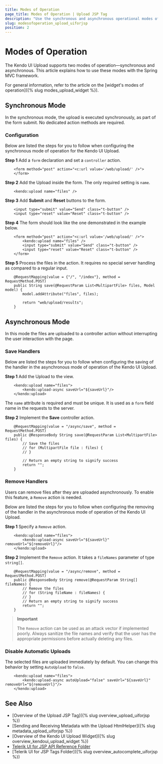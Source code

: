 ```yaml
---
title: Modes of Operation
page_title: Modes of Operation | Upload JSP Tag
description: "Use the synchronous and asynchronous operational modes of the Upload JSP tag in Kendo UI."
slug: modesofoperation_upload_uiforjsp
position: 2
---
```


# Modes of Operation

The Kendo UI Upload supports two modes of operation&mdash;synchronous and asynchronous. This article explains how to use these modes with the Spring MVC framework.

For general information, refer to the article on the [widget's modes of operation]({% slug modes_upload_widget %}).

## Synchronous Mode

In the synchronous mode, the upload is executed synchronously, as part of the form submit. No dedicated action methods are required.

### Configuration

Below are listed the steps for you to follow when configuring the synchronous mode of operation for the Kendo UI Upload.

**Step 1** Add a `form` declaration and set a `controller` action.



        <form method="post" action="<c:url value='/web/upload/' />">
        </form>

**Step 2** Add the Upload inside the form. The only required setting is `name`.



        <kendo:upload name="files" />

**Step 3** Add **Submit** and **Reset** buttons to the form.



        <input type="submit" value="Send" class="t-button" />
        <input type="reset" value="Reset" class="t-button" />

**Step 4** The form should look like the one demonstrated in the example below.



        <form method="post" action="<c:url value='/web/upload/' />">
            <kendo:upload name="files" />
            <input type="submit" value="Send" class="t-button" />
            <input type="reset" value="Reset" class="t-button" />
        </form>

**Step 5** Process the files in the action. It requires no special server handling as compared to a regular input.



        @RequestMapping(value = {"/", "/index"}, method = RequestMethod.POST)
        public String save(@RequestParam List<MultipartFile> files, Model model) {
            model.addAttribute("files", files);

            return "web/upload/results";
        }

## Asynchronous Mode

In this mode the files are uploaded to a controller action without interrupting the user interaction with the page.

### Save Handlers

Below are listed the steps for you to follow when configuring the saving of the handler in the asynchronous mode of operation of the Kendo UI Upload.

**Step 1** Add the Upload to the view.



        <kendo:upload name="files">
            <kendo:upload-async saveUrl="${saveUrl}"/>
        </kendo:upload>

The `name` attribute is required and must be unique. It is used as a `form` field name in the requests to the server.

**Step 2** Implement the **Save** controller action.



        @RequestMapping(value = "/async/save", method = RequestMethod.POST)
        public @ResponseBody String save(@RequestParam List<MultipartFile> files) {
            // Save the files
            // for (MultipartFile file : files) {
            // }

            // Return an empty string to signify success
            return "";
        }

### Remove Handlers

Users can remove files after they are uploaded asynchronously. To enable this feature, a `Remove` action is needed.

Below are listed the steps for you to follow when configuring the removing of the handler in the asynchronous mode of operation of the Kendo UI Upload.

**Step 1** Specify a `Remove` action.



        <kendo:upload name="files">
            <kendo:upload-async saveUrl="${saveUrl}" removeUrl="${removeUrl}"/>
        </kendo:upload>

**Step 2** Implement the `Remove` action. It takes a `fileNames` parameter of type `string[]`.



        @RequestMapping(value = "/async/remove", method = RequestMethod.POST)
        public @ResponseBody String remove(@RequestParam String[] fileNames) {
            // Remove the files
            // for (String fileName : fileNames) {
            // }
            // Return an empty string to signify success
            return "";
        }

> **Important**
>
> The `Remove` action can be used as an attack vector if implemented poorly. Always sanitize the file names and verify that the user has the appropriate permissions before actually deleting any files.

### Disable Automatic Uploads

The selected files are uploaded immediately by default. You can change this behavior by setting `AutoUpload` to `false`.



        <kendo:upload name="files">
            <kendo:upload-async autoUpload="false" saveUrl="${saveUrl}" removeUrl="${removeUrl}"/>
        </kendo:upload>

## See Also

* [Overview of the Upload JSP Tag]({% slug overview_upload_uiforjsp %})
* [Sending and Receiving Metadata with the Upload HtmlHelper]({% slug metadata_upload_uiforjsp %})
* [Overview of the Kendo UI Upload Widget]({% slug overview_kendoui_upload_widget %})
* [Telerik UI for JSP API Reference Folder](/api/jsp/autocomplete/animation)
* [Telerik UI for JSP Tags Folder]({% slug overview_autocomplete_uiforjsp %})
